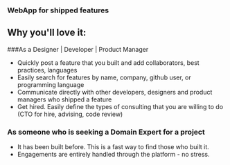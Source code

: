 ### WebApp for shipped features

## Why you'll love it: 

###As a Designer | Developer | Product Manager
* Quickly post a feature that you built and add collaborators, best practices, languages
* Easily search for features by name, company, github user, or programming language
* Communicate directly with other developers, designers and product managers who shipped a feature
* Get hired. Easily define the types of consulting that you are willing to do (CTO for hire, advising, code review)

### As someone who is seeking a Domain Expert for a project
* It has been built before. This is a fast way to find those who built it. 
* Engagements are entirely handled through the platform - no stress. 
